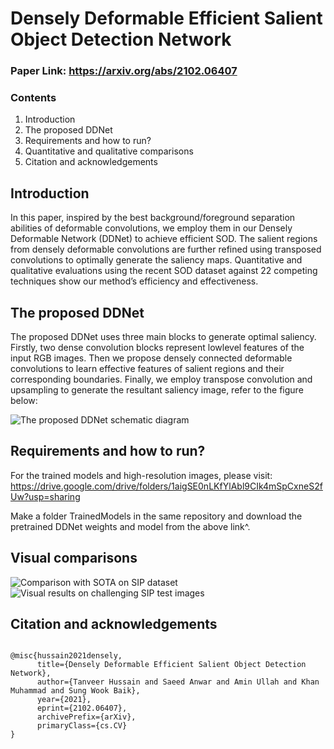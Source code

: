 # Densely Deformable Efficient Salient Object Detection Network

### Paper Link: https://arxiv.org/abs/2102.06407

### Contents
1. Introduction
2. The proposed DDNet
3. Requirements and how to run?
4. Quantitative and qualitative comparisons
5. Citation and acknowledgements

## Introduction
In this paper, inspired by the best background/foreground separation abilities of deformable convolutions, we employ them in our Densely Deformable Network
(DDNet) to achieve efficient SOD. The salient regions from densely deformable convolutions are further refined using transposed convolutions to optimally generate the saliency maps. Quantitative and qualitative evaluations using the recent SOD dataset against 22 competing techniques show our method’s efficiency and effectiveness.

## The proposed DDNet
The proposed DDNet uses three main blocks to generate optimal saliency. Firstly, two dense convolution blocks represent lowlevel features of the input RGB images. Then we propose densely connected deformable convolutions to learn effective features of salient regions and their corresponding boundaries. Finally, we employ transpose convolution and upsampling to generate the resultant saliency image, refer to the figure below:

![The proposed DDNet schematic diagram](https://github.com/tanveer-hussain/EfficientSOD/blob/main/Figures/Framework-V1.png)

## Requirements and how to run?
For the trained models and high-resolution images, please visit: https://drive.google.com/drive/folders/1aigSE0nLKfYlAbl9CIk4mSpCxneS2fUw?usp=sharing 

Make a folder TrainedModels in the same repository and download the pretrained DDNet weights and model from the above link^.

## Visual comparisons
![Comparison with SOTA on SIP dataset](https://github.com/tanveer-hussain/EfficientSOD/blob/main/Figures/Comparison.PNG)
![Visual results on challenging SIP test images](https://github.com/tanveer-hussain/EfficientSOD/blob/main/Figures/DDNetResults.png)

## Citation and acknowledgements
<pre>
<code>
@misc{hussain2021densely,
      title={Densely Deformable Efficient Salient Object Detection Network}, 
      author={Tanveer Hussain and Saeed Anwar and Amin Ullah and Khan Muhammad and Sung Wook Baik},
      year={2021},
      eprint={2102.06407},
      archivePrefix={arXiv},
      primaryClass={cs.CV}
}
</code>
</pre>
